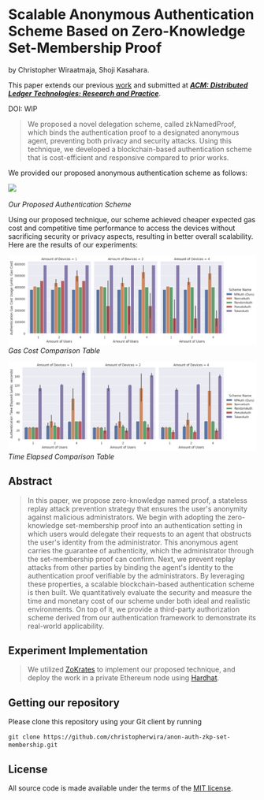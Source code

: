 # Scalable Anonymous Authentication Scheme Based on Zero-Knowledge Set-Membership Proof

by Christopher Wiraatmaja, Shoji Kasahara.

This paper extends our previous [work](https://github.com/christopherwira/anon-auth-zkp-set-membership) and submitted at [***ACM: Distributed Ledger Technologies: Research and Practice***](https://dl.acm.org/journal/dlt).

DOI: WIP

>We proposed a novel delegation scheme, called zkNamedProof, which binds the authentication proof to a designated anonymous agent, preventing both privacy and security attacks. Using this technique, we developed a blockchain-based authentication scheme that is cost-efficient and responsive compared to prior works.

We provided our proposed anonymous authentication scheme as follows:

![](desired-authentication-scheme.jpg)

*Our Proposed Authentication Scheme*

Using our proposed technique, our scheme achieved cheaper expected gas cost and competitive time performance to access the devices without sacrificing security or privacy aspects, resulting in better overall scalability. Here are the results of our experiments:

![](authentication-expected-gas-cost.png)
*Gas Cost Comparison Table*

![](authentication-expected-time-elapsed.png)
*Time Elapsed Comparison Table*

## Abstract

>In this paper, we propose zero-knowledge named proof, a stateless replay attack prevention strategy that ensures the user's anonymity against malicious administrators. We begin with adopting the zero-knowledge set-membership proof into an authentication setting in which users would delegate their requests to an agent that obstructs the user's identity from the administrator. This anonymous agent carries the guarantee of authenticity, which the administrator through the set-membership proof can confirm. Next, we prevent replay attacks from other parties by binding the agent's identity to the authentication proof verifiable by the administrators. By leveraging these properties, a scalable blockchain-based authentication scheme is then built. We quantitatively evaluate the security and measure the time and monetary cost of our scheme under both ideal and realistic environments. On top of it,  we provide a third-party authorization scheme derived from our authentication framework to demonstrate its real-world applicability.

## Experiment Implementation

> We utilized [ZoKrates](https://zokrates.github.io/) to implement our proposed technique, and deploy the work in a private Ethereum node using [Hardhat](https://hardhat.org/).

## Getting our repository

Please clone this repository using your Git client by running

```
git clone https://github.com/christopherwira/anon-auth-zkp-set-membership.git
```

## License

All source code is made available under the terms of the [MIT license](LICENSE.md). 
